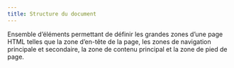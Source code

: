 ```yaml
---
title: Structure du document
---
```


Ensemble d’éléments permettant de définir les grandes zones d’une page HTML
telles que la zone d’en-tête de la page, les zones de navigation principale
et secondaire, la zone de contenu principal et la zone de pied de page.
